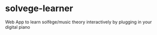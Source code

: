 # solvege-learner
Web App to learn solfège/music theory interactively by plugging in your digital piano

